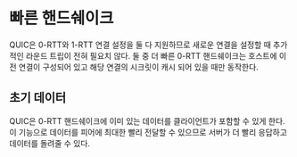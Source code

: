 <!--
# Fast handshakes

QUIC offers both 0-RTT and 1-RTT connection setups, meaning that at best QUIC
needs no extra round-trips at all when setting up a new connection. The faster
of those two, the 0-RTT handshake, only works if there has been a previous
connection established to a host and a secret from that connection has been
cached.

## Early data

QUIC allows a client to include data already in the 0-RTT handshake. This
feature allows a client to deliver data to the peer as fast as it possibly
can, and that then of course allows the server to respond and send data back
even sooner.
-->

# 빠른 핸드쉐이크

QUIC은 0-RTT와 1-RTT 연결 설정을 둘 다 지원하므로 새로운 연결을 설정할 때 추가적인 라운드 트립이
전혀 필요치 않다. 둘 중 더 빠른 0-RTT 핸드쉐이크는 호스트에 이전 연결이 구성되어 있고
해당 연결의 시크릿이 캐시 되어 있을 때만 동작한다.

## 초기 데이터

QUIC은 0-RTT 핸드쉐이크에 이미 있는 데이터를 클라이언트가 포함할 수 있게 한다. 이 기능으로
데이터를 피어에 최대한 빨리 전달할 수 있으므로 서버가 더 빨리 응답하고 데이터를 돌려줄 수 있다.
